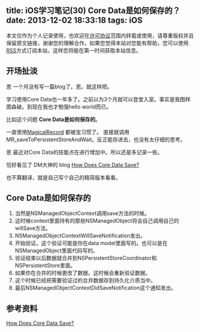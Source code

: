 title: iOS学习笔记(30) Core Data是如何保存的？
date: 2013-12-02 18:33:18
tags: iOS
---

本文仅作为个人记录使用，也欢迎在[许可协议](http://creativecommons.org/licenses/by-nc/3.0/deed.zh)范围内转载或使用，请尊重版权并且保留原文链接，谢谢您的理解合作。如果您觉得本站对您能有帮助，您可以使用[RSS](http://iiiyu.com/atom.xml)方式订阅本站，这样您将能在第一时间获取本站信息。


## 开场扯淡
恩 一个月没有写一篇blog了。恩。就这样把。

<!--more-->

学习使用Core Data也一年多了。之前以为3个月就可以登堂入室。事实是我图样图森破。到现在我也才勉强hello world而已。

比如这个问题 **Core Data是如何保存的**。

一直使用[MagicalRecord](http://github.com/magicalpanda/MagicalRecord) 都被宠习惯了。 直接就调用MR_saveToPersistentStoreAndWait。反正能存进去，也没有太仔细的思考。

恩 最近对Core Data的技能点在进行增加中。所以还是多记录一些。

恰好看见了 DM大神的 blog [How Does Core Data Save?](http://mentalfaculty.tumblr.com/post/65682908577/how-does-core-data-save)

也不算翻译，就是自己写个自己的精简版本看看。

## Core Data是如何保存的

1. 当然是NSManagedObjectContext调用save方法的时候。
2. 这时候context里面持有的那些NSManagedObject将会自己调用自己的willSave方法。
3. NSManagedObjectContextWillSaveNotification发出。
4. 开始验证。这个验证可能是你在data model里面写的。也可以是在NSManagedObject里面代码写的。
5. 验证结束以后数据就合并到NSPersistentStoreCoordinator和NSPersistentStore里面。
6. 如果你在合并的时候更改了数据。这时候会重新验证数据。
7. 这个时候已经把需要验证过的合并数据存到持久化介质当中。
8. 最后NSManagedObjectContextDidSaveNotification这个通知发出。



## 参考资料

[How Does Core Data Save?](http://mentalfaculty.tumblr.com/post/65682908577/how-does-core-data-save)